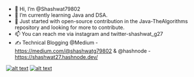 - 👋 Hi, I’m @Shashwat79802
- 🌱 I’m currently learning Java and DSA.
- 💞️ Just started with open-source contribution in the Java-TheAlgorithms repository and looking for more to contribute.
- 📫 You can reach me via instagram and twitter-shashwat_g27
- ✍️ Technical Blogging @Medium - https://medium.com/@shashwatg79802 & @hashnode - https://shashwat27.hashnode.dev/
<!---
Shashwat79802/Shashwat79802 is a ✨ special ✨ repository because its `README.md` (this file) appears on your GitHub profile.
You can click the Preview link to take a look at your changes.
--->

<!-- Please don't remove this: Grab your social icons from https://github.com/carlsednaoui/gitsocial -->

<!-- display the social media buttons in your README -->

[![alt text][1.1]][1]
[![alt text][6.1]][6]


<!-- links to social media icons -->

[1]: http://www.twitter.com/shashwat_g27
[6]: http://www.github.com/Shashwat79802

<!-- no need to change these -->

<!-- icons with padding -->

[1.1]: https://imgur.com/gallery/EtM1AKs (twitter icon with padding)
[6.1]: http://i.imgur.com/0o48UoR.png (github icon with padding)

<!-- icons without padding -->
<!--
[1.2]: http://i.imgur.com/wWzX9uB.png (twitter icon without padding)
[2.2]: http://i.imgur.com/fep1WsG.png (facebook icon without padding)
[3.2]: http://i.imgur.com/VlgBKQ9.png (google plus icon without padding)
[4.2]: http://i.imgur.com/jDRp47c.png (tumblr icon without padding)
[5.2]: http://i.imgur.com/Vvy3Kru.png (dribbble icon without padding)
[6.2]: http://i.imgur.com/9I6NRUm.png (github icon without padding)
-->

<!-- links to your social media accounts -->
<!-- update these accordingly -->
<!--
[1]: http://www.twitter.com/carlsednaoui
[6]: http://www.github.com/carlsednaoui
-->
<!-- Please don't remove this: Grab your social icons from https://github.com/carlsednaoui/gitsocial -->
